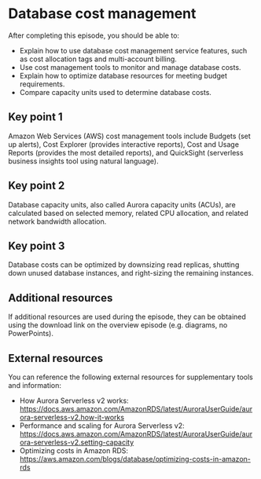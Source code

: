 # Database cost management

After completing this episode, you should be able to:

+ Explain how to use database cost management service features, such as cost allocation tags and multi-account billing.
+ Use cost management tools to monitor and manage database costs.
+ Explain how to optimize database resources for meeting budget requirements.
+ Compare capacity units used to determine database costs.

## Key point 1

Amazon Web Services (AWS) cost management tools include Budgets (set up alerts), Cost Explorer (provides interactive reports), Cost and Usage Reports (provides the most detailed reports), and QuickSight (serverless business insights tool using natural language).

## Key point 2

Database capacity units, also called Aurora capacity units (ACUs), are calculated based on selected memory, related CPU allocation, and related network bandwidth allocation.

## Key point 3

Database costs can be optimized by downsizing read replicas, shutting down unused database instances, and right-sizing the remaining instances.

## Additional resources

If additional resources are used during the episode, they can be obtained using the download link on the overview episode (e.g. diagrams, no PowerPoints).

## External resources

You can reference the following external resources for supplementary tools and information:

+ How Aurora Serverless v2 works: <https://docs.aws.amazon.com/AmazonRDS/latest/AuroraUserGuide/aurora-serverless-v2.how-it-works>
+ Performance and scaling for Aurora Serverless v2: <https://docs.aws.amazon.com/AmazonRDS/latest/AuroraUserGuide/aurora-serverless-v2.setting-capacity>
+ Optimizing costs in Amazon RDS: <https://aws.amazon.com/blogs/database/optimizing-costs-in-amazon-rds>

